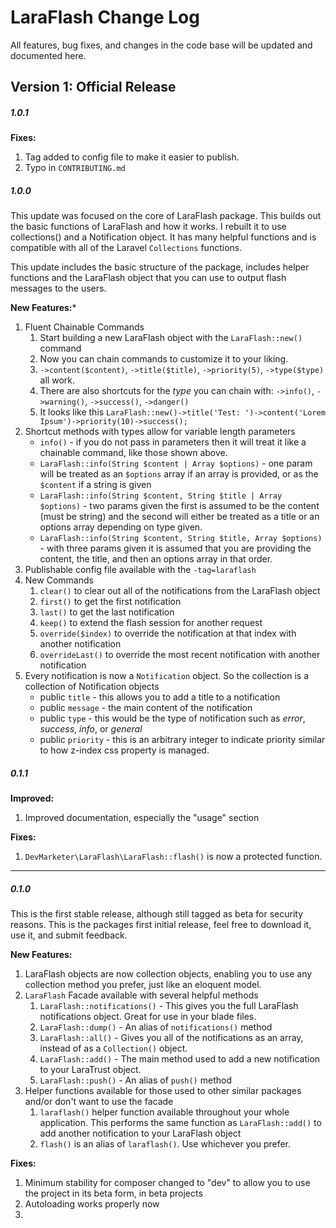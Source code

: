 # LaraFlash Change Log

All features, bug fixes, and changes in the code base will be updated and documented here.

## Version 1: Official Release

##### 1.0.1

**Fixes:**

1. Tag added to config file to make it easier to publish.
1. Typo in `CONTRIBUTING.md`


##### 1.0.0

This update was focused on the core of LaraFlash package. This builds out the basic functions of LaraFlash and how it works. I rebuilt it to use collections() and a Notification object. It has many helpful functions and is compatible with all of the Laravel `Collections` functions.

This update includes the basic structure of the package, includes helper functions and the LaraFlash object that you can use to output flash messages to the users.

**New Features:***

1. Fluent Chainable Commands
	1. Start building a new LaraFlash object with the `LaraFlash::new()` command
	1. Now you can chain commands to customize it to your liking.
	1. `->content($content)`, `->title($title)`, `->priority(5)`, `->type($type)` all work.
	1. There are also shortcuts for the _type_ you can chain with: `->info()`, `->warning()`, `->success()`, `->danger()`
	1. It looks like this `LaraFlash::new()->title('Test: ')->content('Lorem Ipsum')->priority(10)->success();`
1. Shortcut methods with types allow for variable length parameters
	- `info()` - if you do not pass in parameters then it will treat it like a chainable command, like those shown above.
	- `LaraFlash::info(String $content | Array $options)` - one param will be treated as an `$options` array if an array is provided, or as the `$content` if a string is given
	- `LaraFlash::info(String $content, String $title | Array $options)` - two params given the first is assumed to be the content (must be string) and the second will either be treated as a title or an options array depending on type given.
	- `LaraFlash::info(String $content, String $title, Array $options)` - with three params given it is assumed that you are providing the content, the title, and then an options array in that order.
1. Publishable config file available with the `-tag=laraflash`
1. New Commands
	1. `clear()` to clear out all of the notifications from the LaraFlash object
	1. `first()` to get the first notification
	1. `last()` to get the last notification
	1. `keep()` to extend the flash session for another request
	1. `override($index)` to override the notification at that index with another notification
	1. `overrideLast()` to override the most recent notification with another notification
1. Every notification is now a `Notification` object. So the collection is a collection of Notification objects
	* public `title` - this allows you to add a title to a notification
	* public `message` - the main content of the notification
	* public `type` - this would be the type of notification such as _error_, _success_, _info_, or _general_
	* public `priority` - this is an arbitrary integer to indicate priority similar to how z-index css property is managed.


##### 0.1.1

**Improved:**

1. Improved documentation, especially the "usage" section

**Fixes:**

1. `DevMarketer\LaraFlash\LaraFlash::flash()` is now a protected function.

---

##### 0.1.0

This is the first stable release, although still tagged as beta for security reasons. This is the packages first initial release, feel free to download it, use it, and submit feedback.

**New Features:**

1. LaraFlash objects are now collection objects, enabling you to use any collection method you prefer, just like an eloquent model.
1. `LaraFlash` Facade available with several helpful methods
	1. `LaraFlash::notifications()` - This gives you the full LaraFlash notifications object. Great for use in your blade files.
	1. `LaraFlash::dump()` - An alias of `notifications()` method
	1. `LaraFlash::all()` - Gives you all of the notifications as an array, instead of as a `Collection()` object.
	1. `LaraFlash::add()` - The main method used to add a new notification to your LaraTrust object.
	1. `LaraFlash::push()` - An alias of `push()` method
1. Helper functions available for those used to other similar packages and/or don't want to use the facade
	1. `laraflash()` helper function available throughout your whole application. This performs the same function as `LaraFlash::add()` to add another notification to your LaraFlash object
	1. `flash()` is an alias of `laraflash()`. Use whichever you prefer.

**Fixes:**

1. Minimum stability for composer changed to "dev" to allow you to use the project in its beta form, in beta projects
1. Autoloading works properly now
1.
